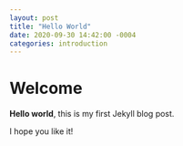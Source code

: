 ```yaml
---
layout: post
title: "Hello World"
date: 2020-09-30 14:42:00 -0004
categories: introduction
---
```


# Welcome

**Hello world**, this is my first Jekyll blog post.

I hope you like it!
